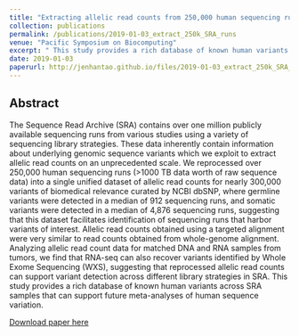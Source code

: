 ```yaml
---
title: "Extracting allelic read counts from 250,000 human sequencing runs in Sequence Read Archive"
collection: publications
permalink: /publications/2019-01-03_extract_250k_SRA_runs
venue: "Pacific Symposium on Biocomputing"
excerpt: " This study provides a rich database of known human variants across SRA samples that can support future meta-analyses of human sequence variation."
date: 2019-01-03
paperurl: http://jenhantao.github.io/files/2019-01-03_extract_250k_SRA_runs.pdf
---
```


## Abstract
The Sequence Read Archive (SRA) contains over one million publicly available sequencing runs from various studies using a variety of sequencing library strategies. These data inherently contain information about underlying genomic sequence variants which we exploit to extract allelic read counts on an unprecedented scale. We reprocessed over 250,000 human sequencing runs (>1000 TB data worth of raw sequence data) into a single unified dataset of allelic read counts for nearly 300,000 variants of biomedical relevance curated by NCBI dbSNP, where germline variants were detected in a median of 912 sequencing runs, and somatic variants were detected in a median of 4,876 sequencing runs, suggesting that this dataset facilitates identification of sequencing runs that harbor variants of interest. Allelic read counts obtained using a targeted alignment were very similar to read counts obtained from whole-genome alignment. Analyzing allelic read count data for matched DNA and RNA samples from tumors, we find that RNA-seq can also recover variants identified by Whole Exome Sequencing (WXS), suggesting that reprocessed allelic read counts can support variant detection across different library strategies in SRA. This study provides a rich database of known human variants across SRA samples that can support future meta-analyses of human sequence variation.

[Download paper here](http://jenhantao.github.io/files/2019-01-03_extract_250k_SRA_runs.pdf)
